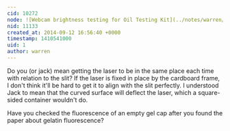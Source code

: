 ```yaml
---
cid: 10272
node: ![Webcam brightness testing for Oil Testing Kit](../notes/warren/09-12-2014/webcam-brightness-testing-for-oil-testing-kit)
nid: 11133
created_at: 2014-09-12 16:56:40 +0000
timestamp: 1410541000
uid: 1
author: warren
---
```


Do you (or jack) mean getting the laser to be in the same place each time with relation to the slit? If the laser is fixed in place by the cardboard frame, I don't think it'll be hard to get it to align with the slit perfectly. I understood Jack to mean that the curved surface will deflect the laser, which a square-sided container wouldn't do. 

Have you checked the fluorescence of an empty gel cap after you found the paper about gelatin fluorescence? 